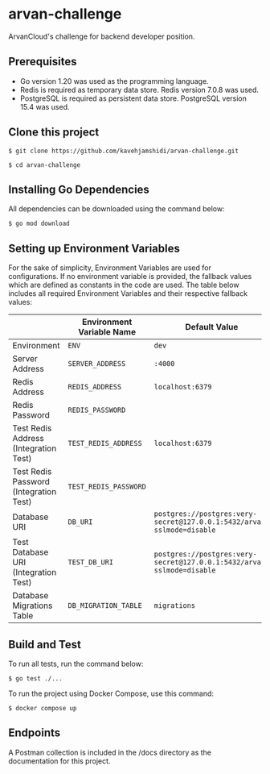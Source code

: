 # arvan-challenge

ArvanCloud's challenge for backend developer position.

## Prerequisites

- Go version 1.20 was used as the programming language.
- Redis is required as temporary data store. Redis version 7.0.8 was used.
- PostgreSQL is required as persistent data store. PostgreSQL version 15.4 was used.

## Clone this project

```shell
$ git clone https://github.com/kavehjamshidi/arvan-challenge.git

$ cd arvan-challenge
```

## Installing Go Dependencies

All dependencies can be downloaded using the command below:

```shell
$ go mod download
```

## Setting up Environment Variables

For the sake of simplicity, Environment Variables are used for configurations. If no environment variable is provided,
the fallback values which are defined as constants in the code are used.
The table below includes all required Environment Variables and their respective fallback values:

|                                        | Environment Variable Name | Default Value                                                          |
|----------------------------------------|---------------------------|------------------------------------------------------------------------|
| Environment                            | `ENV`                     | `dev`                                                                  |
| Server Address                         | `SERVER_ADDRESS`          | `:4000`                                                                |
| Redis Address                          | `REDIS_ADDRESS`           | `localhost:6379`                                                       |
| Redis Password                         | `REDIS_PASSWORD`          |                                                                        |
| Test Redis Address (Integration Test)  | `TEST_REDIS_ADDRESS`      | `localhost:6379`                                                       |
| Test Redis Password (Integration Test) | `TEST_REDIS_PASSWORD`     |                                                                        |
| Database URI                           | `DB_URI`                  | `postgres://postgres:very-secret@127.0.0.1:5432/arvan?sslmode=disable` |
| Test Database URI (Integration Test)   | `TEST_DB_URI`             | `postgres://postgres:very-secret@127.0.0.1:5432/arvan?sslmode=disable` |
| Database Migrations Table              | `DB_MIGRATION_TABLE`      | `migrations`                                                           |

## Build and Test

To run all tests, run the command below:

```shell
$ go test ./...
```

To run the project using Docker Compose, use this command:

```shell
$ docker compose up
```

## Endpoints

A Postman collection is included in the /docs directory as the documentation for this project.

